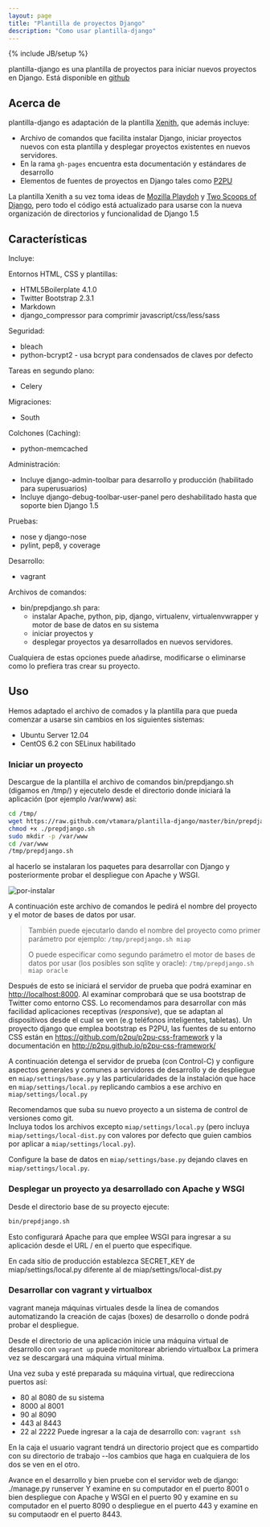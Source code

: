 ```yaml
---
layout: page
title: "Plantilla de proyectos Django"
description: "Como usar plantilla-django"
---
```


{% include JB/setup %}

plantilla-django es una plantilla de proyectos para iniciar nuevos proyectos 
en Django.  Está disponible en 
[github](https://github.com/vtamara/plantilla-django)

## Acerca de ##


plantilla-django es adaptación de la plantilla 
[Xenith](https://github.com/xenith/django-base-template), 
que además incluye:

- Archivo de comandos que facilita instalar Django,  iniciar proyectos 
  nuevos con esta plantilla y desplegar proyectos existentes en nuevos 
  servidores.
- En la rama `gh-pages` encuentra esta documentación y estándares de desarrollo
- Elementos de fuentes de proyectos en Django tales como [P2PU][p2pu]

La plantilla Xenith a su vez toma ideas de [Mozilla Playdoh][playdoh] 
y [Two Scoops of Django][twoscoops], pero todo el código está actualizado 
para usarse con la nueva organización de directorios y funcionalidad de 
Django 1.5

[playdoh]: https://github.com/mozilla/playdoh
[twoscoops]: https://github.com/twoscoops/django-twoscoops-project
[p2pu]: https://github.com/p2pu/lernanta

## Características ##

Incluye:


Entornos HTML,  CSS y plantillas:

- HTML5Boilerplate 4.1.0 
- Twitter Bootstrap 2.3.1 
- Markdown
- django_compressor para comprimir javascript/css/less/sass

Seguridad:

- bleach
- python-bcrypt2 - usa bcrypt para condensados de claves por defecto

Tareas en segundo plano:

- Celery

Migraciones:

- South

Colchones (Caching):

- python-memcached

Administración:

- Incluye django-admin-toolbar para desarrollo y producción (habilitado 
  para superusuarios)
- Incluye django-debug-toolbar-user-panel pero deshabilitado hasta 
  que soporte bien Django 1.5

Pruebas:

- nose y django-nose
- pylint, pep8, y coverage

Desarrollo:
- vagrant 

Archivos de comandos:

- bin/prepdjango.sh para:
  - instalar Apache, python, pip, django, virtualenv, virtualenvwrapper 
    y motor de base de datos en su sistema
  - iniciar proyectos y 
  - desplegar proyectos ya desarrollados en nuevos servidores.

Cualquiera de estas opciones puede añadirse, modificarse o eliminarse 
como lo prefiera tras crear su proyecto.

## Uso ##

Hemos adaptado el archivo de comados y la plantilla para que pueda 
comenzar a usarse sin cambios en los siguientes sistemas:

- Ubuntu Server 12.04
- CentOS 6.2 con SELinux habilitado

### Iniciar un proyecto ###
 
Descargue de la plantilla el archivo de comandos bin/prepdjango.sh 
(digamos en /tmp/) y ejecutelo desde el directorio donde iniciará la 
aplicación (por ejemplo /var/www) asi:

  ```sh
  cd /tmp/
  wget https://raw.github.com/vtamara/plantilla-django/master/bin/prepdjango.sh
  chmod +x ./prepdjango.sh
  sudo mkdir -p /var/www
  cd /var/www
  /tmp/prepdjango.sh
  ```
al hacerlo se instalaran los paquetes para desarrollar con Django y 
posteriormente probar el despliegue con Apache y WSGI. 

![por-instalar]({{BASE_PATH}}/static/img/por-instalar.png "Ejecución interactiva")

A continuación este archivo de comandos le pedirá el nombre del proyecto 
y el motor de bases de datos por usar.  


> También puede ejecutarlo dando el nombre del proyecto como primer parámetro
> por ejemplo: `/tmp/prepdjango.sh miap` 
> 
> O puede especificar como segundo parámetro el motor de bases de datos por 
> usar (los posibles son sqlite y oracle):  `/tmp/prepdjango.sh miap oracle`

Después de esto se iniciará el servidor de prueba que podrá examinar en
[http://localhost:8000](http://localhost:8000).
Al examinar comprobará que se usa bootstrap de Twitter como entorno CSS. 
Lo recomendamos para desarrollar con más facilidad aplicaciones receptivas 
(*responsive*), que se adaptan al dispositivos desde el cual se ven (e.g
teléfonos inteligentes, tabletas).  Un proyecto django que emplea bootstrap 
es P2PU, las fuentes de su entorno CSS están en 
https://github.com/p2pu/p2pu-css-framework y la documentación 
en http://p2pu.github.io/p2pu-css-framework/ 

A continuación detenga el servidor de prueba (con Control-C) y configure 
aspectos generales y comunes
a servidores de desarrollo y de despliegue en `miap/settings/base.py`
y las particularidades de la instalación que hace en `miap/settings/local.py`
replicando cambios a ese archivo en `miap/settings/local.py`

Recomendamos que suba su nuevo proyecto a un sistema de control de versiones 
como git.  
Incluya todos los archivos excepto `miap/settings/local.py` (pero
incluya `miap/settings/local-dist.py` con valores por 
defecto que guien cambios por aplicar a `miap/settings/local.py`).

Configure la base de datos en `miap/settings/base.py` dejando claves en 
`miap/settings/local.py`.


### Desplegar un proyecto ya desarrollado con Apache y WSGI ###

Desde el directorio base de su proyecto ejecute:

  ```sh
  bin/prepdjango.sh
  ```

Esto configurará Apache para que emplee WSGI para ingresar a su aplicación 
desde el URL / en el puerto que especifique.

En cada sitio de producción establezca SECRET_KEY 
de miap/settings/local.py diferente al de miap/settings/local-dist.py
### Desarrollar con vagrant y virtualbox

vagrant maneja máquinas virtuales desde la línea de comandos automatizando
la creación de cajas (boxes) de desarrollo o donde podrá probar el despliegue.

Desde el directorio de una aplicación inicie una máquina virtual de desarrollo
con
```vagrant up```
puede monitorear abriendo virtualbox
La primera vez se descargará una máquina virtual mínima.

Una vez suba y esté preparada su máquina virtual, que redirecciona
puertos así:
- 80 al 8080 de su sistema
- 8000 al 8001
- 90 al 8090
- 443 al 8443
- 22 al 2222
Puede ingresar a la caja  de desarrollo con:
```vagrant ssh```

En la caja el usuario vagrant tendrá un directorio project
que es compartido con su directorio de trabajo --los cambios que haga en
cualquiera de los dos se ven en el otro.

Avance en el desarrollo y bien pruebe con el servidor web de django:
./manage.py runserver
Y examine en su computador en el puerto 8001 o bien despliegue con
Apache y WSGI en el puerto 90 y examine en su computador en el puerto 8090
o despliegue en el puerto 443 y examine en su computaodr en el puerto 8443.


